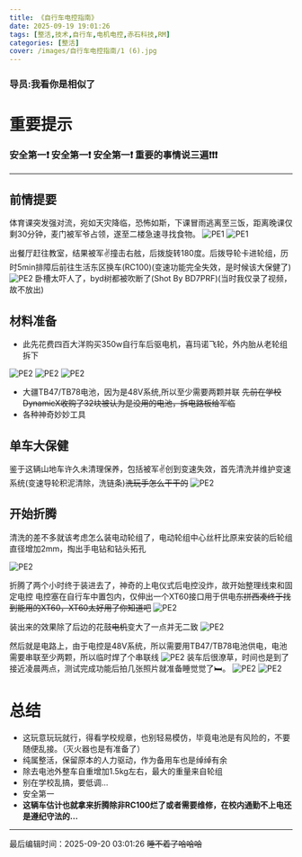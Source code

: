 ```yaml
---
title: 《自行车电控指南》
date: 2025-09-19 19:01:26
tags: [整活,技术,自行车,电机电控,赤石科技,RM]
categories: [整活]
cover: /images/自行车电控指南/1 (6).jpg
---
```

### 导员:我看你是相似了

# 重要提示

### 安全第一❗ 安全第一❗ 安全第一❗   重要的事情说三遍❗❗❗

---

## 前情提要

体育课突发强对流，宛如天灾降临，恐怖如斯，下课冒雨逃离至三饭，距离晚课仅剩30分钟，麦门被军爷占领，遂至二楼急速寻找食物。
![PE1](/images/自行车电控指南/2.jpg "PE1")
![PE1](/images/自行车电控指南/3.jpg "PE1")

出餐厅赶往教室，结果被军✌撞击右舷，后拨旋转180度。后拨导轮卡进轮组，历时5min排障后前往生活东区换车(RC100)(变速功能完全失效，是时候该大保健了)
![PE2](/images/自行车电控指南/4.jpg "PE2")
卧槽太吓人了，byd树都被吹断了(Shot By BD7PRF)(当时我仅录了视频，故不放出)

## 材料准备

* 此先花费四百大洋购买350w自行车后驱电机，喜玛诺飞轮，外内胎从老轮组拆下

![PE2](/images/自行车电控指南/1(4).jpg "PE2")
![PE2](/images/自行车电控指南/1(1).jpg "PE2")
![PE2](/images/自行车电控指南/1(9).jpg "PE2")

* 大疆TB47/TB78电池，因为是48V系统,所以至少需要两颗并联
  ~~先前在学校DynamicX收购了32块被认为是没用的电池，拆电路板给军临~~
* 各种神奇妙妙工具

## 单车大保健

鉴于这辆山地车许久未清理保养，包括被军✌创到变速失效，首先清洗并维护变速系统(变速导轮积泥清除，洗链条)~~洗玩手怎么干干的~~
![PE2](/images/自行车电控指南/1(3).jpg "PE2")

## 开始折腾

清洗的差不多就该考虑怎么装电动轮组了，电动轮组中心丝杆比原来安装的后轮组直径增加2mm，掏出手电钻和钻头拓孔

![PE2](/images/自行车电控指南/1(10).jpg "PE2")

折腾了两个小时终于装进去了，神奇的上电仪式后电控没炸，故开始整理线束和固定电控
电控塞在自行车中置包内，仅伸出一个XT60接口用于供电~~东拼西凑终于找到能用的XT60，XT60太好用了你知道吧~~
![PE2](/images/自行车电控指南/1(12).jpg "PE2")

装出来的效果除了后边的花鼓~~电机~~变大了一点并无二致
![PE2](/images/自行车电控指南/1(5).jpg "PE2")

然后就是电路上，由于电控是48V系统，所以需要用TB47/TB78电池供电，电池需要串联至少两颗，所以临时焊了个串联线
![PE2](/images/自行车电控指南/1(8).jpg "PE2")
装车后很潦草，时间也是到了接近凌晨两点，测试完成功能后拍几张照片就准备睡觉觉了🛏。
![PE2](/images/自行车电控指南/1(7).jpg "PE2")
![PE2](/images/自行车电控指南/1(11).jpg "PE2")

# 总结

* 这玩意玩玩就行，得看学校规章，也别轻易模仿，毕竟电池是有风险的，不要随便乱接。（灭火器也是有准备了）
* 纯属整活，保留原本的人力驱动，作为备用车也是绰绰有余
* 除去电池外整车自重增加1.5kg左右，最大的重量来自轮组
* 别在学校乱搞，要低调...
* 安全第一
* **这辆车估计也就拿来折腾除非RC100烂了或者需要维修，在校内通勤不上电还是遵纪守法的...**

---

最后编辑时间：2025-09-20 03:01:26
~~睡不着了哈哈哈~~
